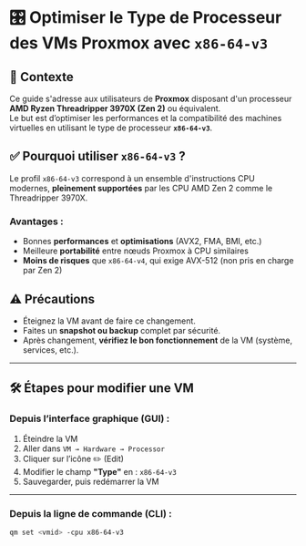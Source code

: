 # 🎛️ Optimiser le Type de Processeur des VMs Proxmox avec `x86-64-v3`

## 🧠 Contexte

Ce guide s'adresse aux utilisateurs de **Proxmox** disposant d'un processeur **AMD Ryzen Threadripper 3970X (Zen 2)** ou équivalent.  
Le but est d’optimiser les performances et la compatibilité des machines virtuelles en utilisant le type de processeur **`x86-64-v3`**.

## ✅ Pourquoi utiliser `x86-64-v3` ?

Le profil `x86-64-v3` correspond à un ensemble d'instructions CPU modernes, **pleinement supportées** par les CPU AMD Zen 2 comme le Threadripper 3970X.

### Avantages :
- Bonnes **performances** et **optimisations** (AVX2, FMA, BMI, etc.)
- Meilleure **portabilité** entre nœuds Proxmox à CPU similaires
- **Moins de risques** que `x86-64-v4`, qui exige AVX-512 (non pris en charge par Zen 2)

## ⚠️ Précautions

- Éteignez la VM avant de faire ce changement.
- Faites un **snapshot ou backup** complet par sécurité.
- Après changement, **vérifiez le bon fonctionnement** de la VM (système, services, etc.).

---

## 🛠️ Étapes pour modifier une VM

### Depuis l’interface graphique (GUI) :

1. Éteindre la VM
2. Aller dans `VM → Hardware → Processor`
3. Cliquer sur l’icône ✏️ (Edit)
4. Modifier le champ **"Type"** en : `x86-64-v3`
5. Sauvegarder, puis redémarrer la VM

---

### Depuis la ligne de commande (CLI) :

```bash
qm set <vmid> -cpu x86-64-v3
